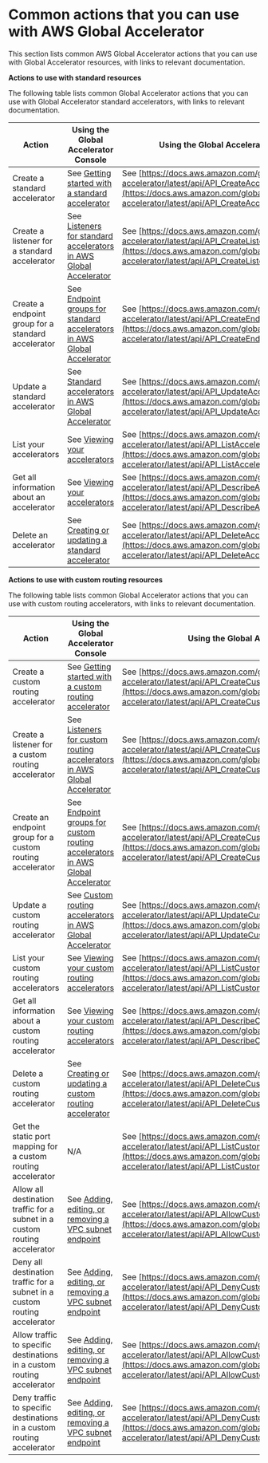 # Common actions that you can use with AWS Global Accelerator<a name="global-accelerator-actions"></a>

This section lists common AWS Global Accelerator actions that you can use with Global Accelerator resources, with links to relevant documentation\.

**Actions to use with standard resources**

The following table lists common Global Accelerator actions that you can use with Global Accelerator standard accelerators, with links to relevant documentation\.


| Action | Using the Global Accelerator Console | Using the Global Accelerator API | 
| --- | --- | --- | 
| Create a standard accelerator | See [ Getting started with a standard accelerator](getting-started.md#getting-started-standard) | See [https://docs.aws.amazon.com/global-accelerator/latest/api/API_CreateAccelerator.html](https://docs.aws.amazon.com/global-accelerator/latest/api/API_CreateAccelerator.html) | 
| Create a listener for a standard accelerator | See [Listeners for standard accelerators in AWS Global Accelerator](about-listeners.md) | See [https://docs.aws.amazon.com/global-accelerator/latest/api/API_CreateListener.html](https://docs.aws.amazon.com/global-accelerator/latest/api/API_CreateListener.html) | 
| Create a endpoint group for a standard accelerator | See [Endpoint groups for standard accelerators in AWS Global Accelerator](about-endpoint-groups.md) | See [https://docs.aws.amazon.com/global-accelerator/latest/api/API_CreateEndpointGroup.html](https://docs.aws.amazon.com/global-accelerator/latest/api/API_CreateEndpointGroup.html) | 
| Update a standard accelerator | See [Standard accelerators in AWS Global Accelerator](about-accelerators.md) |  See [https://docs.aws.amazon.com/global-accelerator/latest/api/API_UpdateAccelerator.html](https://docs.aws.amazon.com/global-accelerator/latest/api/API_UpdateAccelerator.html)  | 
| List your accelerators | See [Viewing your accelerators](about-accelerators.viewing.md) | See [https://docs.aws.amazon.com/global-accelerator/latest/api/API_ListAccelerators.html](https://docs.aws.amazon.com/global-accelerator/latest/api/API_ListAccelerators.html)  | 
| Get all information about an accelerator | See [Viewing your accelerators](about-accelerators.viewing.md) |  See [https://docs.aws.amazon.com/global-accelerator/latest/api/API_DescribeAccelerator.html](https://docs.aws.amazon.com/global-accelerator/latest/api/API_DescribeAccelerator.html)  | 
| Delete an accelerator | See [ Creating or updating a standard accelerator](about-accelerators.creating-editing.md) | See [https://docs.aws.amazon.com/global-accelerator/latest/api/API_DeleteAccelerator.html](https://docs.aws.amazon.com/global-accelerator/latest/api/API_DeleteAccelerator.html) | 

**Actions to use with custom routing resources**

The following table lists common Global Accelerator actions that you can use with custom routing accelerators, with links to relevant documentation\.


| Action | Using the Global Accelerator Console | Using the Global Accelerator API | 
| --- | --- | --- | 
| Create a custom routing accelerator | See [ Getting started with a custom routing accelerator](getting-started.md#getting-started-custom-routing) |  See [https://docs.aws.amazon.com/global-accelerator/latest/api/API_CreateCustomRoutingAccelerator.html](https://docs.aws.amazon.com/global-accelerator/latest/api/API_CreateCustomRoutingAccelerator.html)  | 
| Create a listener for a custom routing accelerator | See [Listeners for custom routing accelerators in AWS Global Accelerator](about-custom-routing-listeners.md) | See [https://docs.aws.amazon.com/global-accelerator/latest/api/API_CreateCustomRoutingListener.html](https://docs.aws.amazon.com/global-accelerator/latest/api/API_CreateCustomRoutingListener.html) | 
| Create an endpoint group for a custom routing accelerator | See [Endpoint groups for custom routing accelerators in AWS Global Accelerator](about-custom-routing-endpoint-groups.md) | See [https://docs.aws.amazon.com/global-accelerator/latest/api/API_CreateCustomRoutingEndpointGroup.html](https://docs.aws.amazon.com/global-accelerator/latest/api/API_CreateCustomRoutingEndpointGroup.html) | 
| Update a custom routing accelerator | See [Custom routing accelerators in AWS Global Accelerator](about-custom-routing-accelerators.md) |  See [https://docs.aws.amazon.com/global-accelerator/latest/api/API_UpdateCustomRoutingAccelerator.html](https://docs.aws.amazon.com/global-accelerator/latest/api/API_UpdateCustomRoutingAccelerator.html)  | 
| List your custom routing accelerators | See [ Viewing your custom routing accelerators](about-custom-routing-accelerators.md#about-custom-routing-accelerators.viewing) | See [https://docs.aws.amazon.com/global-accelerator/latest/api/API_ListCustomRoutingAccelerators.html](https://docs.aws.amazon.com/global-accelerator/latest/api/API_ListCustomRoutingAccelerators.html)  | 
| Get all information about a custom routing accelerator | See [ Viewing your custom routing accelerators](about-custom-routing-accelerators.md#about-custom-routing-accelerators.viewing) | See [https://docs.aws.amazon.com/global-accelerator/latest/api/API_DescribeCustomRoutingAccelerator.html](https://docs.aws.amazon.com/global-accelerator/latest/api/API_DescribeCustomRoutingAccelerator.html)  | 
| Delete a custom routing accelerator | See [ Creating or updating a custom routing accelerator](about-custom-routing-accelerators.md#about-custom-routing-accelerators.creating-editing) | See [https://docs.aws.amazon.com/global-accelerator/latest/api/API_DeleteCustomRoutingAccelerator.html](https://docs.aws.amazon.com/global-accelerator/latest/api/API_DeleteCustomRoutingAccelerator.html) | 
| Get the static port mapping for a custom routing accelerator | N/A | See [https://docs.aws.amazon.com/global-accelerator/latest/api/API_ListCustomRoutingPortMappings.html](https://docs.aws.amazon.com/global-accelerator/latest/api/API_ListCustomRoutingPortMappings.html) | 
| Allow all destination traffic for a subnet in a custom routing accelerator | See [ Adding, editing, or removing a VPC subnet endpoint](about-custom-routing-endpoints.md#about-custom-routing-endpoints-adding-endpoints) | See [https://docs.aws.amazon.com/global-accelerator/latest/api/API_AllowCustomRoutingTraffic.html](https://docs.aws.amazon.com/global-accelerator/latest/api/API_AllowCustomRoutingTraffic.html) | 
| Deny all destination traffic for a subnet in a custom routing accelerator | See [ Adding, editing, or removing a VPC subnet endpoint](about-custom-routing-endpoints.md#about-custom-routing-endpoints-adding-endpoints) | See [https://docs.aws.amazon.com/global-accelerator/latest/api/API_DenyCustomRoutingTraffic.html](https://docs.aws.amazon.com/global-accelerator/latest/api/API_DenyCustomRoutingTraffic.html) | 
| Allow traffic to specific destinations in a custom routing accelerator | See [ Adding, editing, or removing a VPC subnet endpoint](about-custom-routing-endpoints.md#about-custom-routing-endpoints-adding-endpoints) | See [https://docs.aws.amazon.com/global-accelerator/latest/api/API_AllowCustomRoutingTraffic.html](https://docs.aws.amazon.com/global-accelerator/latest/api/API_AllowCustomRoutingTraffic.html) | 
| Deny traffic to specific destinations in a custom routing accelerator | See [ Adding, editing, or removing a VPC subnet endpoint](about-custom-routing-endpoints.md#about-custom-routing-endpoints-adding-endpoints) | See [https://docs.aws.amazon.com/global-accelerator/latest/api/API_DenyCustomRoutingTraffic.html](https://docs.aws.amazon.com/global-accelerator/latest/api/API_DenyCustomRoutingTraffic.html) | 